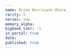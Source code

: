 ```yaml
---
name: Orion Hurricane Uhura
rarity: 5
series: snw
memory_alpha:
bigbook_tier: -1
in_portal: true
date:
published: true
---
```



